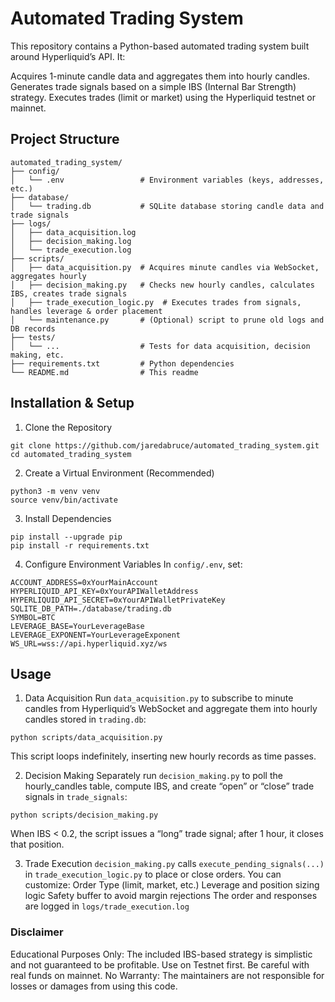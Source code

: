 # Automated Trading System
This repository contains a Python-based automated trading system built around Hyperliquid’s API. 
It:

Acquires 1-minute candle data and aggregates them into hourly candles.
Generates trade signals based on a simple IBS (Internal Bar Strength) strategy.
Executes trades (limit or market) using the Hyperliquid testnet or mainnet.

## Project Structure

```
automated_trading_system/
├── config/
│   └── .env                 # Environment variables (keys, addresses, etc.)
├── database/
│   └── trading.db           # SQLite database storing candle data and trade signals
├── logs/
│   ├── data_acquisition.log
│   ├── decision_making.log
│   └── trade_execution.log
├── scripts/
│   ├── data_acquisition.py  # Acquires minute candles via WebSocket, aggregates hourly
│   ├── decision_making.py   # Checks new hourly candles, calculates IBS, creates trade signals
│   ├── trade_execution_logic.py  # Executes trades from signals, handles leverage & order placement
│   └── maintenance.py       # (Optional) script to prune old logs and DB records
├── tests/
│   └── ...                  # Tests for data acquisition, decision making, etc.
├── requirements.txt         # Python dependencies
└── README.md                # This readme
```

## Installation & Setup

1. Clone the Repository

```
git clone https://github.com/jaredabruce/automated_trading_system.git
cd automated_trading_system
```

2. Create a Virtual Environment (Recommended)

```
python3 -m venv venv
source venv/bin/activate
```

3. Install Dependencies

```
pip install --upgrade pip
pip install -r requirements.txt
```

4. Configure Environment Variables
In ```config/.env```, set:

```
ACCOUNT_ADDRESS=0xYourMainAccount
HYPERLIQUID_API_KEY=0xYourAPIWalletAddress
HYPERLIQUID_API_SECRET=0xYourAPIWalletPrivateKey
SQLITE_DB_PATH=./database/trading.db
SYMBOL=BTC
LEVERAGE_BASE=YourLeverageBase
LEVERAGE_EXPONENT=YourLeverageExponent
WS_URL=wss://api.hyperliquid.xyz/ws
```

## Usage

1. Data Acquisition
Run ```data_acquisition.py``` to subscribe to minute candles from Hyperliquid’s WebSocket and aggregate them into hourly candles stored in ```trading.db```:

```
python scripts/data_acquisition.py
```

This script loops indefinitely, inserting new hourly records as time passes.

2. Decision Making
Separately run ```decision_making.py``` to poll the hourly_candles table, compute IBS, and create “open” or “close” trade signals in ```trade_signals```:

```
python scripts/decision_making.py
```
When IBS < 0.2, the script issues a “long” trade signal; after 1 hour, it closes that position.

3. Trade Execution
```decision_making.py``` calls ```execute_pending_signals(...)``` in ```trade_execution_logic.py``` to place or close orders. You can customize: 
Order Type (limit, market, etc.)
Leverage and position sizing logic
Safety buffer to avoid margin rejections
The order and responses are logged in ```logs/trade_execution.log```

### Disclaimer

Educational Purposes Only: The included IBS-based strategy is simplistic and not guaranteed to be profitable.
Use on Testnet first. Be careful with real funds on mainnet.
No Warranty: The maintainers are not responsible for losses or damages from using this code.
